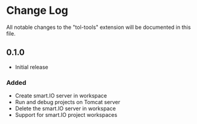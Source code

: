 # Change Log

All notable changes to the "tol-tools" extension will be documented in this file.

## 0.1.0
- Initial release
### Added
* Create smart.IO server in workspace
* Run and debug projects on Tomcat server
* Delete the smart.IO server in workspace
* Support for smart.IO project workspaces
